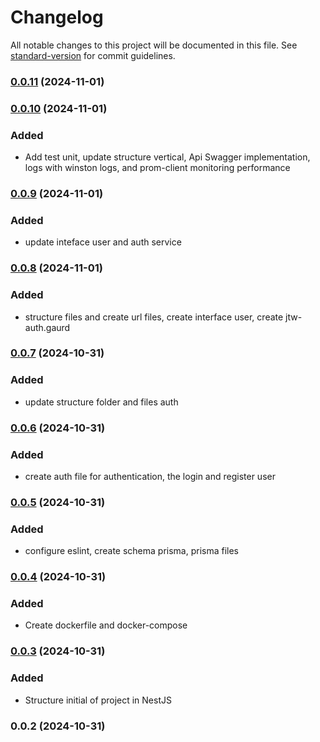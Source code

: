 # Changelog

All notable changes to this project will be documented in this file. See [standard-version](https://github.com/conventional-changelog/standard-version) for commit guidelines.

### [0.0.11](https://github.com/hcinfo9/Url-Shortner/compare/v0.0.9...v0.0.11) (2024-11-01)

### [0.0.10](///compare/v0.0.9...v0.0.10) (2024-11-01)
### Added
- Add test unit, update structure vertical, Api Swagger implementation, logs with winston logs, and prom-client monitoring performance

### [0.0.9](///compare/v0.0.8...v0.0.9) (2024-11-01)
### Added
- update inteface user and auth service

### [0.0.8](///compare/v0.0.7...v0.0.8) (2024-11-01)
### Added
- structure files and create url files, create interface user, create jtw-auth.gaurd

### [0.0.7](///compare/v0.0.6...v0.0.7) (2024-10-31)
### Added 
- update structure folder and files auth

### [0.0.6](///compare/v0.0.5...v0.0.6) (2024-10-31)
### Added
- create auth file for authentication, the login and register user

### [0.0.5](///compare/v0.0.4...v0.0.5) (2024-10-31)
### Added
- configure eslint, create schema prisma, prisma files

### [0.0.4](///compare/v0.0.3...v0.0.4) (2024-10-31)
### Added
- Create dockerfile and docker-compose

### [0.0.3](///compare/v0.0.2...v0.0.3) (2024-10-31)
### Added
-  Structure initial of project in NestJS

### 0.0.2 (2024-10-31)
